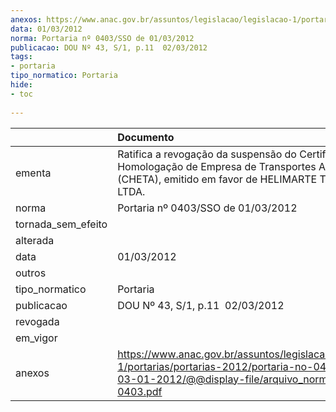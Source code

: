 ```yaml
---
anexos: https://www.anac.gov.br/assuntos/legislacao/legislacao-1/portarias/portarias-2012/portaria-no-0403-sso-de-03-01-2012/@@display-file/arquivo_norma/PA2012-0403.pdf
data: 01/03/2012
norma: Portaria nº 0403/SSO de 01/03/2012
publicacao: DOU Nº 43, S/1, p.11  02/03/2012
tags:
- portaria
tipo_normatico: Portaria
hide: 
- toc 
 
---
```


|                    | Documento                                                                                                                                                         |
|:-------------------|:------------------------------------------------------------------------------------------------------------------------------------------------------------------|
| ementa             | Ratifica a revogação da suspensão do Certificado de Homologação de Empresa de Transportes Aéreo (CHETA), emitido em favor de HELIMARTE TÁXI AÉREO LTDA.           |
| norma              | Portaria nº 0403/SSO de 01/03/2012                                                                                                                                |
| tornada_sem_efeito |                                                                                                                                                                   |
| alterada           |                                                                                                                                                                   |
| data               | 01/03/2012                                                                                                                                                        |
| outros             |                                                                                                                                                                   |
| tipo_normatico     | Portaria                                                                                                                                                          |
| publicacao         | DOU Nº 43, S/1, p.11  02/03/2012                                                                                                                                  |
| revogada           |                                                                                                                                                                   |
| em_vigor           |                                                                                                                                                                   |
| anexos             | https://www.anac.gov.br/assuntos/legislacao/legislacao-1/portarias/portarias-2012/portaria-no-0403-sso-de-03-01-2012/@@display-file/arquivo_norma/PA2012-0403.pdf |